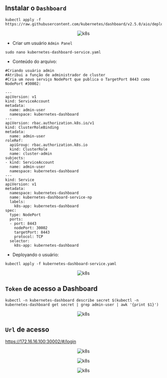 ## Instalar o `Dashboard`

```console
kubectl apply -f https://raw.githubusercontent.com/kubernetes/dashboard/v2.5.0/aio/deploy/recommended.yaml
```
<p align="center">
  <img alt="k8s" src="../../data/k8s-images/k8s-admin-5.png">
</p>

- Criar um usuário `Admin Panel`
```console
sudo nano kubernetes-dashboard-service.yaml
```

- Conteúdo do arquivo:

```console
#Criando usuário admin
#Atribui a função de administrador de cluster
#Cria um novo serviço NodePort que publica o TargetPort 8443 como NodePort #30002:

--- 
apiVersion: v1
kind: ServiceAccount
metadata:
  name: admin-user
  namespace: kubernetes-dashboard
--- 
apiVersion: rbac.authorization.k8s.io/v1
kind: ClusterRoleBinding
metadata:
  name: admin-user
roleRef:
  apiGroup: rbac.authorization.k8s.io
  kind: ClusterRole
  name: cluster-admin
subjects:
- kind: ServiceAccount
  name: admin-user
  namespace: kubernetes-dashboard
---   
kind: Service
apiVersion: v1
metadata:
  namespace: kubernetes-dashboard
  name: kubernetes-dashboard-service-np
  labels:
    k8s-app: kubernetes-dashboard
spec:
  type: NodePort
  ports:
  - port: 8443
    nodePort: 30002
    targetPort: 8443
    protocol: TCP
  selector:
    k8s-app: kubernetes-dashboard
```

- Deployando o usuário:
```console
kubectl apply -f kubernetes-dashboard-service.yaml
```
<p align="center">
  <img alt="k8s" src="../../data/k8s-images/k8s-admin-6.png">
</p>

## `Token` de acesso a Dashboard

```console
kubectl -n kubernetes-dashboard describe secret $(kubectl -n kubernetes-dashboard get secret | grep admin-user | awk '{print $1}')
```

<p align="center">
  <img alt="k8s" src="../../data/k8s-images/k8s-admin-7.png">
</p>

## `Url` de acesso

https://172.16.16.100:30002/#/login

<p align="center">
  <img alt="k8s" src="../../data/k8s-images/k8s-admin-3.png">
</p>

<p align="center">
  <img alt="k8s" src="../../data/k8s-images/k8s-admin-1.png">
</p>

<p align="center">
  <img alt="k8s" src="../../data/k8s-images/k8s-admin-2.png">
</p>